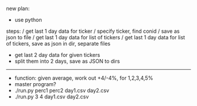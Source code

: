 new plan:
- use python


steps:
/ get last 1 day data for ticker
/ specify ticker, find conid
/ save as json to file
/ get last 1 day data for list of tickers
/ get last 1 day data for list of tickers, save as json in dir, separate files
- get last 2 day data for given tickers
- split them into 2 days, save as JSON to dirs
------
- function: given average, work out +4/-4%, for 1,2,3,4,5%
- master program?
- ./run.py perc1 perc2 day1.csv day2.csv
- ./run.py 3 4 day1.csv day2.csv
